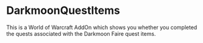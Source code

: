 # DarkmoonQuestItems
This is a World of Warcraft AddOn which shows you whether you completed the quests associated with the Darkmoon Faire quest items.
